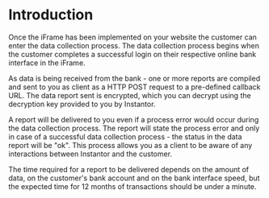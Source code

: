 # Introduction

Once the iFrame has been implemented on your website the customer can enter the data collection process. The data collection process begins when the customer completes a successful login on their respective online bank interface in the iFrame.

As data is being received from the bank - one or more reports are compiled and sent to you as client as a HTTP POST request to a pre-defined callback URL. The data report sent is encrypted, which you can decrypt using the decryption key provided to you by Instantor.

A report will be delivered to you even if a process error would occur during the data collection process. The report will state the process error and only in case of a successful data collection process - the status in the data report will be "ok". This process allows you as a client to be aware of any interactions between Instantor and the customer.

The time required for a report to be delivered depends on the amount of data, on the customer's bank account and on the bank interface speed, but the expected time for 12 months of transactions should be under a minute.

